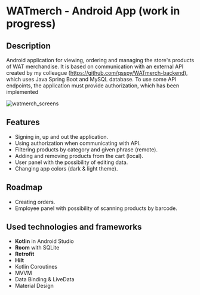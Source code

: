 # WATmerch - Android App (work in progress)
## Description
Android application for viewing, ordering and managing the store's products of WAT merchandise. It is based on communication with an external API created by my colleague (https://github.com/qsspy/WATmerch-backend), which uses Java Spring Boot and MySQL database. To use some API endpoints, the application must provide authorization, which has been implemented

![watmerch_screens](https://user-images.githubusercontent.com/59984158/117128330-910dbf00-ad9d-11eb-8191-19c5dceb5a19.png)

## Features
- Signing in, up and out the application.
- Using authorization when communicating with API.
- Filtering products by category and given phrase (remote).
- Adding and removing products from the cart (local).
- User panel with the possibility of editing data.
- Changing app colors (dark & light theme).

## Roadmap
- Creating orders.
- Employee panel with possibility of scanning products by barcode.

## Used technologies and frameworks
- <b>Kotlin</b> in Android Studio
- <b>Room</b> with SQLite
- <b>Retrofit</b>
- <b>Hilt</b>
- Kotlin Coroutines
- MVVM
- Data Binding & LiveData
- Material Design
